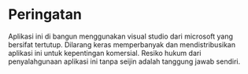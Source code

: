# Peringatan
Aplikasi ini di bangun menggunakan visual studio dari microsoft yang bersifat tertutup. 
Dilarang keras memperbanyak dan mendistribusikan aplikasi ini untuk kepentingan komersial.
Resiko hukum dari penyalahgunaan aplikasi ini tanpa seijin adalah tanggung jawab sendiri.
